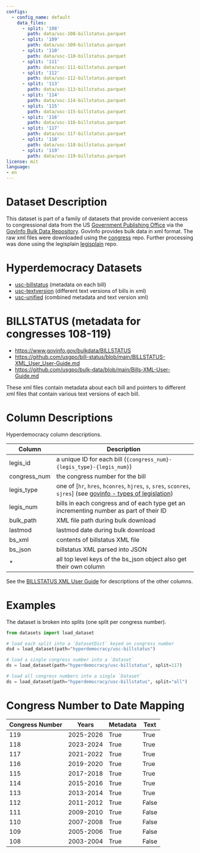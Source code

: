 ```yaml
---
configs:
  - config_name: default
    data_files:
      - split: '108'
        path: data/usc-108-billstatus.parquet
      - split: '109'
        path: data/usc-109-billstatus.parquet
      - split: '110'
        path: data/usc-110-billstatus.parquet
      - split: '111'
        path: data/usc-111-billstatus.parquet
      - split: '112'
        path: data/usc-112-billstatus.parquet
      - split: '113'
        path: data/usc-113-billstatus.parquet
      - split: '114'
        path: data/usc-114-billstatus.parquet
      - split: '115'
        path: data/usc-115-billstatus.parquet
      - split: '116'
        path: data/usc-116-billstatus.parquet
      - split: '117'
        path: data/usc-117-billstatus.parquet
      - split: '118'
        path: data/usc-118-billstatus.parquet
      - split: '119'
        path: data/usc-119-billstatus.parquet
license: mit
language:
- en
---
```


# Dataset Description

This dataset is part of a family of datasets that provide convenient access to
congressional data from the US [Government Publishing Office](https://www.gpo.gov/)
via the [GovInfo Bulk Data Repository](https://www.govinfo.gov/developers).
GovInfo provides bulk data in xml format.
The raw xml files were downloaded using the
[congress](https://github.com/unitedstates/congress) repo.
Further processing was done using the
legisplain [legisplain](https://github.com/galtay/legisplain) repo.

# Hyperdemocracy Datasets

* [usc-billstatus](https://huggingface.co/datasets/hyperdemocracy/usc-billstatus) (metadata on each bill)
* [usc-textversion](https://huggingface.co/datasets/hyperdemocracy/usc-textversion) (different text versions of bills in xml)
* [usc-unified](https://huggingface.co/datasets/hyperdemocracy/usc-unified) (combined metadata and text version xml)

# BILLSTATUS (metadata for congresses 108-119)

* https://www.govinfo.gov/bulkdata/BILLSTATUS
* https://github.com/usgpo/bill-status/blob/main/BILLSTATUS-XML_User_User-Guide.md
* https://github.com/usgpo/bulk-data/blob/main/Bills-XML-User-Guide.md

These xml files contain metadata about each bill and
pointers to different xml files that contain various text versions of each bill.


# Column Descriptions

Hyperdemocracy column descriptions.

  | Column | Description |
  |--------|-------------|
  | legis_id | a unique ID for each bill (`{congress_num}-{legis_type}-{legis_num}`) |
  | congress_num | the congress number for the bill |
  | legis_type | one of [`hr`, `hres`, `hconres`, `hjres`, `s`, `sres`, `sconres`, `sjres`] (see [govinfo - types of legislation](https://www.govinfo.gov/help/bills)) |
  | legis_num | bills in each congress and of each type get an incrementing number as part of their ID |
  | bulk_path | XML file path during bulk download |
  | lastmod | lastmod date during bulk download |
  | bs_xml | contents of billstatus XML file |
  | bs_json| billstatus XML parsed into JSON |
  | * | all top level keys of the bs_json object also get their own column |

See the [BILLSTATUS XML User Guide](https://github.com/usgpo/bill-status/blob/main/BILLSTATUS-XML_User_User-Guide.md) for descriptions of the other columns.


# Examples

The dataset is broken into splits (one split per congress number).

```python
from datasets import load_dataset

# load each split into a `DatasetDict` keyed on congress number
dsd = load_dataset(path="hyperdemocracy/usc-billstatus")

# load a single congress number into a `Dataset`
ds = load_dataset(path="hyperdemocracy/usc-billstatus", split=117)

# load all congress numbers into a single `Dataset`
ds = load_dataset(path="hyperdemocracy/usc-billstatus", split="all")
```


# Congress Number to Date Mapping

| Congress Number | Years | Metadata | Text |
|-----------------|-------|----------|------|
| 119             | 2025-2026 | True | True |
| 118             | 2023-2024 | True | True |
| 117             | 2021-2022 | True | True |
| 116             | 2019-2020 | True | True |
| 115             | 2017-2018 | True | True |
| 114             | 2015-2016 | True | True |
| 113             | 2013-2014 | True | True |
| 112             | 2011-2012 | True | False |
| 111             | 2009-2010 | True | False |
| 110             | 2007-2008 | True | False |
| 109             | 2005-2006 | True | False |
| 108             | 2003-2004 | True | False |
